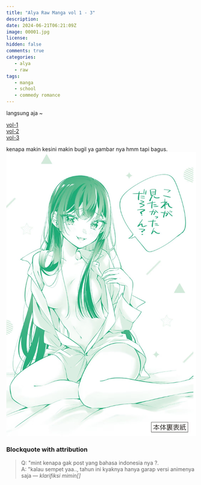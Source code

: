 ```yaml
---
title: "Alya Raw Manga vol 1 - 3"
description: 
date: 2024-06-21T06:21:09Z
image: 00001.jpg
license: 
hidden: false
comments: true
categories: 
   - alya
   - raw
tags:
   - manga
   - school
   - commedy romance
---
```


langsung aja ~

[vol-1](https://drive.google.com/file/d/14T1wnlYRaFxbDSpHknr5-nZcPBJ9TTk5/view?usp=drive_link)<br>
[vol-2](https://drive.google.com/file/d/19qZUu1ouZCygvtW1rBgHtxPZqDneUPDO/view?usp=drive_link)<br>
[vol-3](https://drive.google.com/file/d/1LMtfM_Akb25h0bK22Qg82cIyERVL7E2f/view?usp=drive_link)


kenapa makin kesini makin bugil ya gambar nya hmm
tapi bagus.
![](2.jpg)

### Blockquote with attribution

> Q: "mint kenapa gak post yang bahasa indonesia nya ?.<br>
> A: "kalau sempet yaa.., tahun ini kyaknya hanya garap versi animenya saja
> — <cite>klarifiksi mimin[]</cite>

